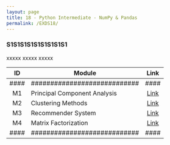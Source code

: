 ```yaml
---
layout: page
title: 18 - Python Intermediate - NumPy & Pandas
permalink: /EXDS18/
---
```


<h3>S1S1S1S1S1S1S1S1S1</h3>

xxxxx xxxxx xxxxx

| ID | Module                     |Link|
|:--:|----------------------------|:--:|
|####|############################|####|
| M1 | Principal Component Analysis|[Link](/03-MSDS-Courses/EXDS14/M1/)|
| M2 | Clustering Methods          |[Link](/03-MSDS-Courses/EXDS14/M2/)|
| M3 | Recommender System          |[Link](/03-MSDS-Courses/EXDS14/M3/)|
| M4 | Matrix Factorization        |[Link](/03-MSDS-Courses/EXDS14/M4/)|
|####|############################|####|

